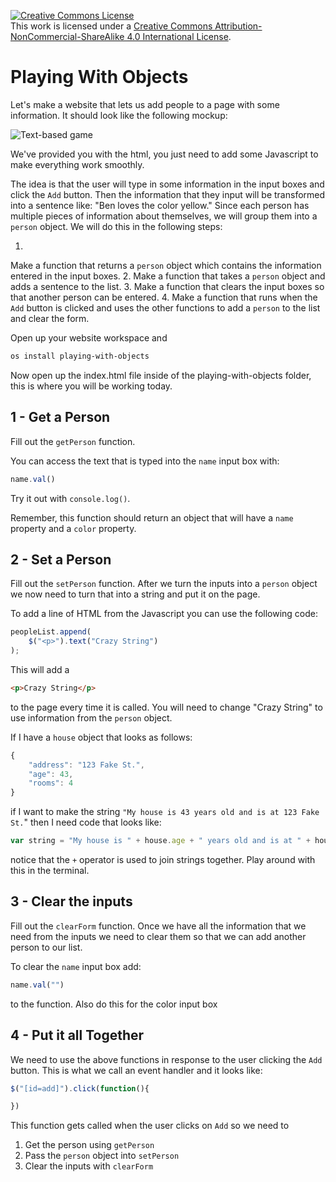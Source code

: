 <a rel="license" href="http://creativecommons.org/licenses/by-nc-sa/4.0/"><img alt="Creative Commons License" style="border-width:0" src="https://i.creativecommons.org/l/by-nc-sa/4.0/88x31.png" /></a><br />This work is licensed under a <a rel="license" href="http://creativecommons.org/licenses/by-nc-sa/4.0/">Creative Commons Attribution-NonCommercial-ShareAlike 4.0 International License</a>.


Playing With Objects
================
Let's make a website that lets us add people to a page with some information.
It should look like the following mockup:

![Text-based game](http://i.imgur.com/qjLIY4F.png)

We've provided you with the html, you just need to add some Javascript to make
everything work smoothly.

The idea is that the user will type in some information in the input boxes and
click the `Add` button. Then the information that they input will be transformed
into a sentence like: "Ben loves the color yellow." Since each person has multiple
pieces of information about themselves,
we will group them into a `person` object.  We will do this in the following steps:

1. 
Make a function that returns a `person` object which contains the information
entered in the input boxes. 
2. 
Make a function that takes a `person` object and adds a sentence to the list.
3. 
Make a function that clears the input boxes so that another person can be entered.
4. 
Make a function that runs when the `Add` button is clicked and uses the other
functions to add a `person` to the list and clear the form.

Open up your website workspace and

```bash
os install playing-with-objects
```

Now open up the index.html file inside of the playing-with-objects folder,
this is where you will be working today.

1 - Get a Person
-------------------
Fill out the `getPerson` function.

You can access the text that is typed into
the `name` input box with:

```js
name.val()
```

Try it out with `console.log()`.

Remember, this function should return an object that will have a `name` property
and a `color` property.

2 - Set a Person
-------------------
Fill out the `setPerson` function.  After we turn the inputs into a `person`
object we now need to turn that into a string and put it on the page.

To add a line of HTML from the Javascript you can use the following code:
```js
peopleList.append(
    $("<p>").text("Crazy String")
);
```
This will add a 
```html
<p>Crazy String</p>
```
to the page every time it is called.  You will need to change "Crazy String" to
use information from the `person` object.

If I have a `house` object that looks as follows:
```js
{
    "address": "123 Fake St.",
    "age": 43,
    "rooms": 4
}
```
if I want to make the string `"My house is 43 years old and is at 123 Fake St.`"
then I need code that looks like:
```js
var string = "My house is " + house.age + " years old and is at " + house.address;
```
notice that the `+` operator is used to join strings together. Play around with
this in the terminal.

3 - Clear the inputs
-------------------
Fill out the `clearForm` function. Once we have all the information that we need
from the inputs we need to clear them so that we can add another person to our
list.

To clear the `name` input box add: 
```js
name.val("")
```
to the function.  Also do this for the color input box

4 - Put it all Together
-------------------
We need to use the above functions in response to the user clicking the `Add`
button. This is what we call an event handler and it looks like:
```js
$("[id=add]").click(function(){

})
```

This function gets called when the user clicks on `Add` so we need to

1. Get the person using `getPerson`
2. Pass the `person` object into `setPerson`
3. Clear the inputs with `clearForm`

